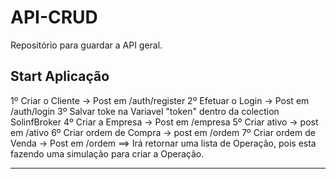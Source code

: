 # API-CRUD
Repositório para guardar a API geral.

## Start Aplicação

1º Criar o Cliente -> Post em /auth/register
2º Efetuar o Login -> Post em /auth/login
3º Salvar toke na Variavel "token" dentro da colection SolinfBroker
4º Criar a Empresa -> Post em /empresa
5º Criar ativo -> post em /ativo
6º Criar ordem de Compra -> post em /ordem
7º Criar ordem de Venda -> Post em /ordem ==> Irá retornar uma lista de Operação, pois esta fazendo uma simulação para criar a Operação.


---